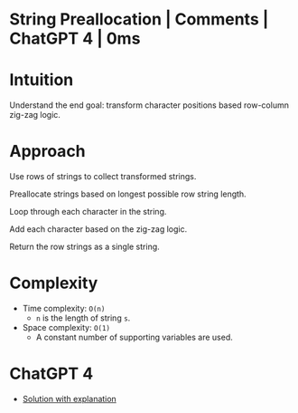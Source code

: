 # String Preallocation | Comments | ChatGPT 4 | 0ms

# Intuition

Understand the end goal: transform character positions based row-column zig-zag logic.

# Approach

Use rows of strings to collect transformed strings.

Preallocate strings based on longest possible row string length.

Loop through each character in the string.

Add each character based on the zig-zag logic.

Return the row strings as a single string.

# Complexity

- Time complexity: `O(n)`
    - `n` is the length of string `s`.
- Space complexity: `O(1)`
    - A constant number of supporting variables are used.

# ChatGPT 4

- [Solution with explanation](https://chat.openai.com/share/2e383c7f-c5bc-4ecb-99f1-009cb4e1dbc0)
